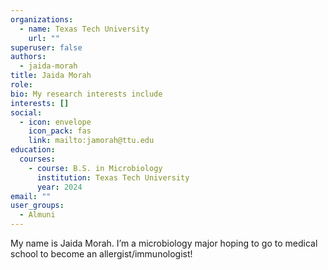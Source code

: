```yaml
---
organizations:
  - name: Texas Tech University
    url: ""
superuser: false
authors:
  - jaida-morah
title: Jaida Morah
role: 
bio: My research interests include 
interests: []
social:
  - icon: envelope
    icon_pack: fas
    link: mailto:jamorah@ttu.edu
education:
  courses:
    - course: B.S. in Microbiology
      institution: Texas Tech University
      year: 2024
email: ""
user_groups:
  - Almuni
---
```

My name is Jaida Morah. I’m a microbiology major hoping to go to medical school to become an allergist/immunologist! 
